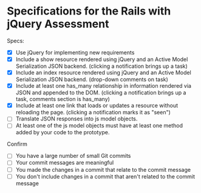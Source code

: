 # Specifications for the Rails with jQuery Assessment

Specs:
- [x] Use jQuery for implementing new requirements
- [x] Include a show resource rendered using jQuery and an Active Model Serialization JSON backend. (clicking a notification brings up a task)
- [x] Include an index resource rendered using jQuery and an Active Model Serialization JSON backend. (drop-down comments on task)
- [x] Include at least one has_many relationship in information rendered via JSON and appended to the DOM. (clicking a notification brings up a task, comments section is has_many)
- [x] Include at least one link that loads or updates a resource without reloading the page. (clicking a notification marks it as "seen")
- [ ] Translate JSON responses into js model objects.
- [ ] At least one of the js model objects must have at least one method added by your code to the prototype.

Confirm
- [ ] You have a large number of small Git commits
- [ ] Your commit messages are meaningful
- [ ] You made the changes in a commit that relate to the commit message
- [ ] You don't include changes in a commit that aren't related to the commit message
